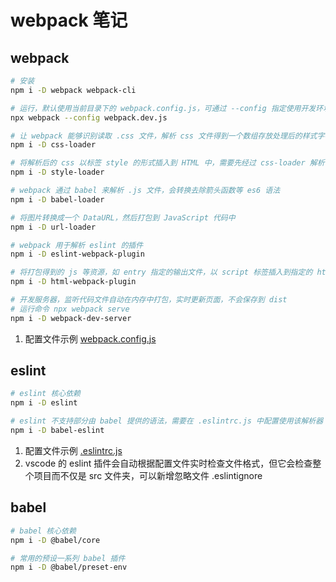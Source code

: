 # webpack 笔记

## webpack

```bash
# 安装
npm i -D webpack webpack-cli

# 运行，默认使用当前目录下的 webpack.config.js，可通过 --config 指定使用开发环境和生产环境不同的配置
npx webpack --config webpack.dev.js

# 让 webpack 能够识别读取 .css 文件，解析 css 文件得到一个数组存放处理后的样式字符串
npm i -D css-loader

# 将解析后的 css 以标签 style 的形式插入到 HTML 中，需要先经过 css-loader 解析
npm i -D style-loader

# webpack 通过 babel 来解析 .js 文件，会转换去除箭头函数等 es6 语法
npm i -D babel-loader

# 将图片转换成一个 DataURL，然后打包到 JavaScript 代码中
npm i -D url-loader

# webpack 用于解析 eslint 的插件
npm i -D eslint-webpack-plugin

# 将打包得到的 js 等资源，如 entry 指定的输出文件，以 script 标签插入到指定的 html 中
npm i -D html-webpack-plugin

# 开发服务器，监听代码文件自动在内存中打包，实时更新页面，不会保存到 dist
# 运行命令 npx webpack serve
npm i -D webpack-dev-server
```

1. 配置文件示例 [webpack.config.js](./webpack.config.js)

## eslint

```bash
# eslint 核心依赖
npm i -D eslint

# eslint 不支持部分由 babel 提供的语法，需要在 .eslintrc.js 中配置使用该解析器
npm i -D babel-eslint
```

1. 配置文件示例 [.eslintrc.js](./.eslintrc.js)
2. vscode 的 eslint 插件会自动根据配置文件实时检查文件格式，但它会检查整个项目而不仅是 src 文件夹，可以新增忽略文件 .eslintignore

## babel

```bash
# babel 核心依赖
npm i -D @babel/core

# 常用的预设一系列 babel 插件
npm i -D @babel/preset-env
```
